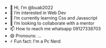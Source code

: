 - 👋 Hi, I’m @buab2022
- 👀 I’m interested in Web Dev
- 🌱 I’m currently learning Css and Javascript
- 💞️ I’m looking to collaborate with a mentor
- 📫 How to reach me whatsapp 09127338703
- 😄 Pronouns: ...
- ⚡ Fun fact: I'm a Pc Nerd

<!---
buab2022/buab2022 is a ✨ special ✨ repository because its `README.md` (this file) appears on your GitHub profile.
You can click the Preview link to take a look at your changes.
--->
